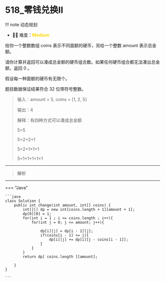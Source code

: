 # 518_零钱兑换II

<!-- 所有文件名必须是该题目的英文名 -->

!!! note
    <!-- 这里记载考察的数据结构、算法等 -->
    动态规划

- 🔑🔑 难度：<span style = "color:gold; font-weight:bold">Medium</span>
<!-- <span style = "color:gold; font-weight:bold">Medium</span> 中等 -->
<!-- <span style = "color:crisma; font-weight:bold">High</span> 困难 -->
<!-- <span style = "color:Green; font-weight:bold">Easy</span> 简单 -->

<!-- 题目简介 -->
给你一个整数数组 coins 表示不同面额的硬币，另给一个整数 amount 表示总金额。

请你计算并返回可以凑成总金额的硬币组合数。如果任何硬币组合都无法凑出总金额，返回 0 。

假设每一种面额的硬币有无限个。 

题目数据保证结果符合 32 位带符号整数。

> 输入：amount = 5, coins = [1, 2, 5]
> 
> 输出：4
> 
> 解释：有四种方式可以凑成总金额
> 
> 5=5
> 
> 5=2+2+1
> 
> 5=2+1+1+1
> 
> 5=1+1+1+1+1
------

> 解析

-------------

=== "Java"

    ```java
    class Solution {
        public int change(int amount, int[] coins) {
            int[][] dp = new int[coins.length + 1][amount + 1];
            dp[0][0] = 1;
            for(int i = 1 ; i <= coins.length ; i++){
                for(int j = 0; j <= amount; j++){
                    
                    dp[i][j] = dp[i - 1][j];
                    if(coins[i - 1] <= j){
                        dp[i][j] += dp[i][j - coins[i - 1]];
                    }
                }
            }
            return dp[ coins.length ][amount];

        }
    }

    ```